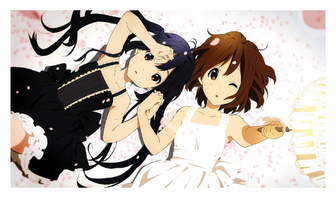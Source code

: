 <img src="https://raw.githubusercontent.com/nyancode101/nyancode101/main/HD-wallpaper-yui-x-azu-azusa-yui-x-azusa-anime-keion-azunyan-azunyaa-hirasawa-azu-nyan-azusa-nakano-shoujo-ai-yui-girl-azunya-yuri-azu-nyaa-girls-azu-k-on-cute-nakano-kon-azu-nya.jpg" />
